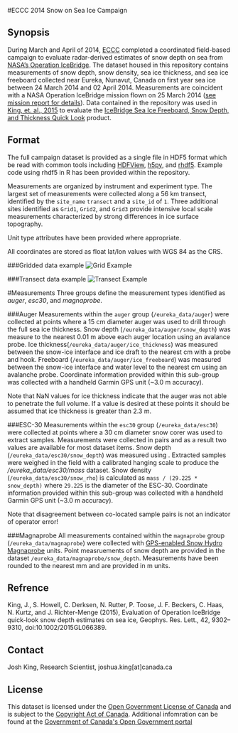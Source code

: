 #ECCC 2014 Snow on Sea Ice Campaign

## Synopsis
During March and April of 2014, [ECCC](http://ec.gc.ca/) completed a coordinated field-based campaign to evaluate radar-derived estimates of snow depth on sea from [NASA’s Operation IceBridge](https://www.nasa.gov/mission_pages/icebridge/index.html). The dataset housed in this repository contains measurements of snow depth, snow density, sea ice thickness, and sea ice freeboard collected near Eureka, Nunavut, Canada on first year sea ice between 24 March 2014 and 02 April 2014. Measurements are coincident with a NASA Operation IceBridge mission flown on 25 March 2014 ([see mission report for details](https://espo.nasa.gov/oib/flight_reports/P-3_Orion_03_25_14)). Data contained in the repository was used in [King, et. al., 2015](http://onlinelibrary.wiley.com/doi/10.1002/2015GL066389/full) to evaluate the [IceBridge Sea Ice Freeboard, Snow Depth, and Thickness Quick Look](https://nsidc.org/data/docs/daac/icebridge/evaluation_products/sea-ice-freeboard-snowdepth-thickness-quicklook-index.html) product.

## Format
The full campaign dataset is provided as a single file in HDF5 format which be read with common tools including [HDFView](https://support.hdfgroup.org/products/java/index.html), [h5py](http://www.h5py.org/), and [rhdf5](https://bioconductor.org/packages/release/bioc/html/rhdf5.html). Example code using rhdf5 in R has been provided within the repository.

Measurements are organized by instrument and experiment type. The largest set of measurements were collected along a 56 km transect, identified by the `site_name` `transect` and a `site_id` of `1`. Three additional sites identified as `Grid1`, `Grid2`, and `Grid3` provide intensive local scale measurements characterized by strong differences in ice surface topography.

Unit type attributes have been provided where appropriate. 

All coordinates are stored as float lat/lon values with WGS 84 as the CRS.

###Gridded data example
![Grid Example](https://github.com/kingjml/ECCC-Eureka-2014-Snow-on-Sea-Ice-Campaign/blob/master/grid_example.jpg?raw=true)

###Transect data example
![Transect Example](https://github.com/kingjml/ECCC-Eureka-2014-Snow-on-Sea-Ice-Campaign/blob/master/transect_example.jpg?raw=true)

#Measurements
Three groups define the measurement types identified as *auger*, *esc30*, and *magnaprobe*. 

###Auger
Measurements within the `auger` group (`/eureka_data/auger`) were collected at points where a 15 cm diameter auger was used to drill through the full sea ice thickness. Snow depth (`/eureka_data/auger/snow_depth`) was measure to the nearest 0.01 m above each auger location using an avalance probe. Ice thickness(`/eureka_data/auger/ice_thickness`) was measured between the snow-ice interface and ice draft to the nearest cm with a probe and hook. Freeboard (`/eureka_data/auger/ice_freeboard`) was measured between the snow-ice interface and water level to the nearest cm using an avalanche probe. Coordinate information provided within this sub-group was collected with a handheld Garmin GPS unit (~3.0 m accuracy).

Note that NaN values for ice thickness indicate that the auger was not able to penetrate the full volume. If a value is desired at these points it should be assumed that ice thickness is greater than 2.3 m.

###ESC-30
Measurements within the `esc30` group (`/eureka_data/esc30`) were collected at points where a 30 cm diameter snow corer was used to extract samples. Measurements were collected in pairs and as a result two values are available for most dataset items. Snow depth (`/eureka_data/esc30/snow_depth`) was measured using . Extracted samples were weighed in the field with a calibrated hanging scale to produce the */eureka_data/esc30/mass* dataset. Snow density (`/eureka_data/esc30/snow_rho`) is calculated as 
`mass / (29.225 * snow_depth)` where `29.225` is the diameter of the ESC-30. Coordinate information provided within this sub-group was collected with a handheld Garmin GPS unit (~3.0 m accuracy). 

Note that disagreement between co-located sample pairs is not an indicator of operator error!

###Magnaprobe
All measurements contained within the `magnaprobe` group (`/eureka_data/magnaprobe`) were collected with [GPS-enabled Snow Hydro Magnaprobe](http://www.snowhydro.com/products/column2.html) units. Point measruements of snow depth are provided in the dataset `/eureka_data/magnaprobe/snow_depth`. Measurements have been rounded to the nearest mm and are provided in m units.

## Refrence
King, J., S. Howell, C. Derksen, N. Rutter, P. Toose, J. F. Beckers, C. Haas, N. Kurtz, and J. Richter-Menge (2015), Evaluation of Operation IceBridge quick-look snow depth estimates on sea ice, Geophys. Res. Lett., 42, 9302–9310, doi:10.1002/2015GL066389.

## Contact
Josh King, Research Scientist, joshua.king[at]canada.ca

## License
This dataset is licensed under the [Open Government License of Canada](http://open.canada.ca/en/open-government-licence-canada)
and is subject to the [Copyright Act of Canada](http://laws-lois.justice.gc.ca/eng/acts/C-42/index.html). Additional infomration can be found at the [Government of Canada's Open Government portal](http://open.canada.ca)
